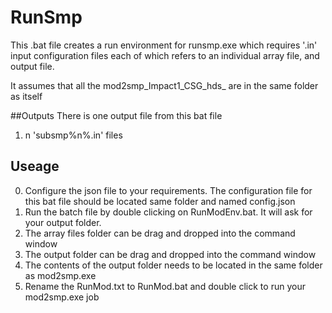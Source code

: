 # RunSmp

This .bat file creates a run environment for runsmp.exe
which requires '.in' input configuration files each of which
refers to an individual array file, and output file.

It assumes that all the mod2smp_Impact1_CSG_hds_ are in the same folder as itself

##Outputs 
There is one output file from this bat file

1. n 'subsmp%n%.in' files 

## Useage
0. Configure the json file to your requirements. The configuration file for this bat file should be located 
same folder and named config.json
1. Run the batch file by double clicking on RunModEnv.bat. It will ask for your output folder.
2. The array files folder can be drag and dropped into the command window 
3. The output folder can be drag and dropped into the command window
4. The contents of the output folder needs to be located in the same folder as mod2smp.exe
5. Rename the RunMod.txt to RunMod.bat and double click to run your mod2smp.exe job


